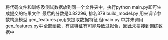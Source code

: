 将代码文件和训练及测试数据放到同一个文件夹中，执行python main.py即可生成提交的结果文件
最后的分数是0.82296, 排名379
build_model.py 用来调节参数构造模型
gen_features.py用来提取数据特征
但main.py 中并未调用gen_features.py中全部函数，有些特征有可能导致过拟合，因此未拼接到训练数据中 
